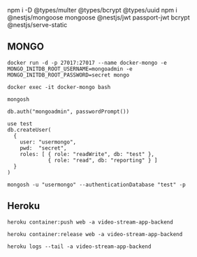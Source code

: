 npm i -D @types/multer @types/bcrypt @types/uuid
npm i @nestjs/mongoose mongoose @nestjs/jwt passport-jwt bcrypt @nestjs/serve-static


## MONGO
```
docker run -d -p 27017:27017 --name docker-mongo -e MONGO_INITDB_ROOT_USERNAME=mongoadmin -e MONGO_INITDB_ROOT_PASSWORD=secret mongo
```
```
docker exec -it docker-mongo bash
```
```
mongosh
```
```
db.auth("mongoadmin", passwordPrompt())
```
```
use test
db.createUser(
  {
    user: "usermongo",
    pwd:  "secret",
    roles: [ { role: "readWrite", db: "test" },
             { role: "read", db: "reporting" } ]
  }
)
```
```
mongosh -u "usermongo" --authenticationDatabase "test" -p
```

## Heroku
```
heroku container:push web -a video-stream-app-backend
```
```
heroku container:release web -a video-stream-app-backend
```
```
heroku logs --tail -a video-stream-app-backend
```